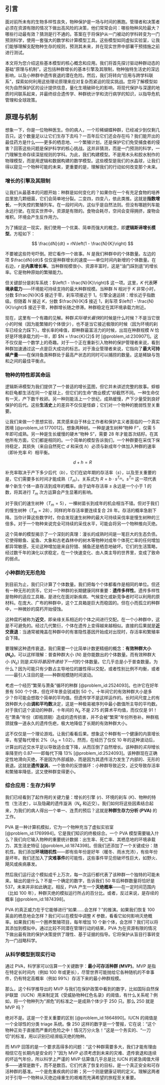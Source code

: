 ## 引言
面对前所未有的生物多样性丧失，物种保护是一场与时间的赛跑。管理者和决策者必须在资源有限的情况下做出高风险的决策，他们常常会问：哪些物种风险最大？哪些行动最有效？猜测是行不通的。答案在于将保护从一门被动的学科转变为一门预测科学，使用一套强大的数学和计算模型工具。这些模型如同虚拟实验室，让我们能够理解支配物种生存的规则，预测其未来，并在现实世界中部署干预措施之前进行测试。

本文将为您介绍这些基本模型的核心概念和应用。我们将首先探讨驱动种群动态的基础“原理与机制”。这包括种群增长的基本引擎及其限制，物种独特生活史的深远影响，以及小种群中遗传衰退的潜在危险。然后，我们将转向“应用与跨学科联系”，探索如何利用这些理论原理来应对复杂而紧迫的现实挑战。您将了解模型如何为自然保护区的设计提供信息，量化生境破碎化的影响，将现代保护与深邃的地质时间联系起来，并最终综合遗传学、种群统计学和流行病学的知识，以指导危机管理和全球政策。

## 原理与机制

想象一下，你是一位物种医生。你的病人，一个珍稀蝴蝶种群，已经减少到仅剩几百只。这个数量足以让它们生存下去吗？一百年后它们还会存在吗？我们能开出的最佳药方是什么——更多的栖息地、一个繁殖计划，还是保护它们免受捕食者的侵害？回答这些问题是保护科学的核心挑战。这并非猜测，而是一门预测的科学，一门理解生命存续深层规则的学科。为此，我们构建模型。不是用木头和胶水制作的物理模型，而是用逻辑和数据构建的数学模型。这些模型是我们的水晶球，让我们得以窥见一个物种可能的未来，更重要的是，理解我们的行动如何改变那个未来。

### 增长的引擎及其限制

让我们从最基本的问题开始：种群是如何变化的？如果你在一个有充足食物的培养皿里放几颗细菌，它们会简单地分裂。二变四，四变八，依此类推。这就是**指数增长**，一列失控的繁殖列车。在一段时间内，这似乎是自然法则。但没有哪趟列车能永远行驶。在现实世界中，资源是有限的。食物会耗尽，空间会变得拥挤，废物会堆积。环境会产生反作用力。

为了捕捉这一现实，我们使用一个优美、简单而强大的概念，即**逻辑斯谛增长模型**。方程如下：

$$ \frac{dN}{dt} = rN\left(1 - \frac{N}{K}\right) $$

不要被这些符号吓倒。把它看作一个故事。$N$ 是我们种群中的个体数量。左边的项 $\frac{dN}{dt}$ 仅仅是种群增长的速度——单位时间内新增的个体数量。在右边，$r$ 是**内禀增长率**。当种群规模很小、资源丰富时，这是“油门踩到底”的增长率。它是物种原始的繁殖能力。

但关键部分是刹车系统：$\left(1 - \frac{N}{K}\right)$ 这一项。这里，$K$ 代表**环境承载力**——环境能可持续支持的最大种群规模。当种群 $N$ 相对于 $K$ 非常小时，分数 $\frac{N}{K}$ 接近于零，刹车项接近于 1。引擎全速运转：增长近乎指数级。但随着 $N$ 接近 $K$，分数 $\frac{N}{K}$
接近 1，刹车项 $\left(1 - \frac{N}{K}\right)$ 接近于零，种群增长随之停滞。种群稳定在其环境承载力附近。

现在，这里有一个有趣的见解。种群*实际增长最快*的时候是什么时候？不是当它很小的时候（因为能繁殖的个体很少），也不是当它接近极限的时候（因为环境的刹车已经全力踩下）。增长率的峰值，即种群最富活力的时候，出现在种群规模 $N$ 恰好是环境承载力的一半，即 $N = \frac{K}{2}$ 时 [@problem_id:2309071]。这不仅仅是一个数学上的奇趣。对于一个正在重新引入物种的保护管理者来说，看到种群加速通过这一点是巨大成功的标志。对于渔业管理者来说，它指向了**最大可持续产量**——在保持鱼类种群处于最高产状态的同时可以捕捞的数量。这是稀缺与饱和之间的最佳平衡点。

### 物种的特性即其命运

逻辑斯谛模型为我们提供了一个普适的增长蓝图，但它并未讲述完整的故事。蜉蝣和巨龟都生活在同一个星球上，但它们的生命“商业模式”却截然不同。一种生命仅有一天，产下数千枚卵。另一种则能活上一个世纪，成熟缓慢，产下少量受到良好保护的后代。这些**生活史**上的差异不仅仅是怪癖；它们对一个物种的脆弱性至关重要。

让我们来做一个思想实验，其灵感来自于林业工作者和保护主义者面临的一个真实困境 [@problem_id:1770012]。想象两种树。一种是速生树种“物种 F”，仅需 5 年即可成熟。另一种是生长缓慢的硬木“物种 S”，需要 28 年才能首次结籽。在其他所有方面，它们都是相同的。一个简单的模型告诉我们，一个种群要在采伐下保持稳定，其损失（来自自然死亡 $d$ 和采伐 $h$）必须与新成年个体加入种群的速率（即补充率 $R$）相平衡。

$$ d + h = R $$

补充率取决于产下多少后代（$b$），它们在幼年期的存活率（$s$），以及至关重要的是，它们需要多长时间才能成熟（$T_m$）。关系式为 $R = b \cdot s^{T_m}$。$s^{T_m}$ 这一项代表单个新生个体一直存活到成年的概率。由于幼年存活率 $s$ 永远是一个小于 1 的数，将其进行 $T_m$ 次方运算会产生显著的影响。

对于我们的速生树种（$T_m=5$），一棵树苗长到成年的机会相当不错。但对于我们的慢生树种（$T_m=28$），同样的年存活率要连续复合 28 年。存活的概率急剧下降。当你计算这些数字时，你会发现速生树种的最大可持续采伐率是慢生树种的三倍多。对于一个物种来说完全可持续的采伐水平，可能会将另一个物种推向灭绝。

这个简单的模型揭示了一个深刻的真理：漫长的成熟时间是一笔巨大的生态负债。它使得鲸鱼、鲨鱼、大象和古老森林中的树木等物种对成年个体死亡率的任何增加都异常敏感，无论这种增加是来自狩猎、捕鱼还是栖息地破坏。它们的生活策略，经过数千年的演化以求稳定，在一个快速变化、由人类主导的世界里，变成了致命的弱点。

### 小种群的无形危险

到目前为止，我们只计算了个体数量。我们把每个个体都看作是相同的单位。但还有一种无形的货币，它对一个种群的长期健康同样重要：**遗传多样性**。遗传多样性是物种的适应工具箱，是进化在面对新疾病、气候变化或新竞争者时可以利用的原材料。在庞大、广布的种群中，这个工具箱是巨大而稳固的。但在小而孤立的种群中，一种微妙的腐朽开始侵蚀。

这种腐朽被称为**近交**，即亲缘关系相近的个体之间进行交配。在一个小种群中，这是不可避免的。经过几代繁衍，个体在遗传上变得越来越相似。直接的后果就是**近交衰退**：当通常被掩盖在种群中的有害隐性基因开始成对出现时，存活率和繁殖率会下降。

要理解这种遗传衰退，我们需要一个比简单计数更精细的概念：**有效种群大小 ($N_e$)**。可以这样理解：普查种群大小 ($N$) 是你能数出的个体数量。而有效种群大小 ($N_e$) 则是*实际将基因传递给下一代*的个体数量。它几乎总是小于普查数量。为什么？因为可能只有少数占主导地位的雄性得以交配，或者性别比例不均衡，或者——最引人注目的是——种群规模随时间波动。

考虑一个经历“繁荣与萧条”循环的种群 [@problem_id:2524093]。也许它在好年景有 500 个个体，但在坏年景会锐减到 50 个。十年间它的有效种群大小是多少？你可能会想取个简单的平均值。但遗传学不是这样运作的。长时间尺度上的有效种群大小由**调和平均数**决定，这是一种极易被序列中最小数值所主导的平均数。对于我们这个波动的种群，十年间的 $N_e$ 不是 275 的算术平均值，而仅仅是 91！在“萧条”年份（即瓶颈期）造成的遗传损害，并不会被“繁荣”年份所弥补。种群瓶颈就像一道永久的遗传伤疤，极大地降低了长期的有效种群大小。

这不仅仅是一个理论游戏。让我们看看后果。想象这个种群有一个健康的内禀增长率，有望每代增长 2%（$\lambda_0 = 1.02$）。然而，在经历了仅仅 10 年的这种波动后，计算出的近交水平足以导致适合度下降，从而压倒了自然增长。该种群的*实际*增长率降至约 0.87——即每代下降 13% [@problem_id:2524093]。该种群现在正确定性地滑向灭绝，不是因为外部威胁，而是因为其遗传活力发生了内部的、无形的衰退。这就是**遗传漩涡**，一个致命的反馈循环：小种群导致近交，近交导致存活率和繁殖率降低，这又使种群变得更小。

### 综合应用：生存力科学

我们已经看到了起作用的关键力量：增长的引擎 ($r$)、环境的刹车 ($K$)、物种的特性（生活史），以及隐藏的遗传漩涡（$N_e$ 和近交）。我们如何将这些因素结合起来，为我们的病人得出一个单一、连贯的预后？这就是**种群生存力分析 (PVA)** 的工作。

PVA 是一种计算机模拟，它为一个物种充当了虚拟实验室 [@problem_id:1769994]。它是我们知识的终极综合。一个 PVA 模型需要输入什么？我们向它输入物种的重要统计数据：出生率、死亡率、其栖息地的环境承载力、其生活史特征 [@problem_id:1874398]。但我们还添加了一个关键成分：随机性。我们添加**环境随机性**——即有些年份是好年（暖冬、雨水充沛），有些年份是坏年。我们还加入了**灾难事件**的可能性，这些事件罕见但破坏性巨大，如野火、飓风或疾病暴发。

然后我们运行这个模拟成千上万次，每一次运行都代表了该种群一个独特的可能未来。输出的是什么？不是一个确定的数字，告诉我们 50 年后种群数量将恰好是 537。未来并非如此确定。相反，PVA 产生一个**灭绝概率**——在一定时间范围内（比如 100 年），种群灭绝的模拟运行所占的百分比。或者，反过来说，是存续的概率 [@problem_id:1874398]。

PVA 的真正威力在于它能够进行“如果……会怎样？”的推演。如果我们恢复 100 英亩的栖息地会怎样？我们可以在模型中调整 $K$ 参数，看看它如何影响灭绝概率。如果我们有一个圈养繁殖项目，每年增加 10 个新个体，会怎样？我们可以将其添加到模拟中。通过比较不同潜在管理行动的结果，PVA 为在资源有限的情况下做出最有效的保护决策提供了理性、基于证据的指导。它将保护从盲目行事转变为一门战略科学。

### 从科学模型到现实行动

通过 PVA，科学家可以估算一个关键数字：**最小可存活种群 (MVP)**。MVP 是指在特定长时间内（例如 100 年或更长），尽管世界可能抛给它各种随机的不幸事件，仍有特定高概率（例如 99%）存活下来的最小种群规模。

那么，这个科学推导出的 MVP 与我们在保护政策中看到的数字，比如国际自然保护联盟（IUCN）用来制定其《受威胁物种红色名录》的阈值，有什么关系呢？例如，将一个物种列为“濒危”的标准之一是成熟个体少于 250 只。那么 250 就是 MVP 吗？

绝对不是。这是一个至关重要的区别 [@problem_id:1864890]。IUCN 的阈值是一个全球性的分类 triage 系统。像 250 这样的数字是一个警报，它在说：“这个物种正处于直接而严重的危险之中！情况万分火急！”这是一个务实的、“一刀切”的标准，用以识别已经濒临灭绝的物种。

而 MVP 回答的是一个要求高得多的问题：“这个种群需要多大，我们才能有理由相信它在长期内是安全的？”因为 MVP 必须考虑到未来的灾难、遗传衰退和连续的坏运气年份，所以科学上严谨的 MVP 估算值几乎总是比 IUCN 的紧急阈值大得多——通常是数千，而不是数百。它们代表了恢复的目标，是一个真正安全和可存活种群的基准。一个是危重疾病的诊断；另一个则是健康证明的定义。理解这两者对于引导一个物种从灭绝边缘重生的艰难而充满希望的旅程至关重要。

